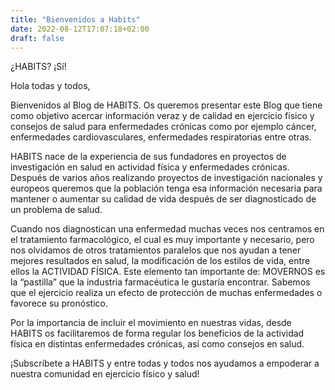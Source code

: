 ```yaml
---
title: "Bienvenidos a Habits"
date: 2022-08-12T17:07:18+02:00
draft: false
---
```


¿HABITS? ¡Sí!

Hola todas y todos,

Bienvenidos al Blog de HABITS. Os queremos presentar este Blog que tiene como objetivo acercar información veraz y de calidad en ejercicio físico y consejos de salud para enfermedades crónicas como por ejemplo cáncer, enfermedades cardiovasculares, enfermedades respiratorias entre otras.

HABITS nace de la experiencia de sus fundadores en proyectos de investigación en salud en actividad física y enfermedades crónicas. Después de varios años realizando proyectos de investigación nacionales y europeos queremos que la población tenga esa información necesaria para mantener o aumentar su calidad de vida después de ser diagnosticado de un problema de salud.

Cuando nos diagnostican una enfermedad muchas veces nos centramos en el tratamiento farmacológico, el cual es muy importante y necesario, pero nos olvidamos de otros tratamientos paralelos que nos ayudan a tener mejores resultados en salud, la modificación de los estilos de vida, entre ellos la ACTIVIDAD FÍSICA. Este elemento tan importante de:  MOVERNOS es la “pastilla” que la industria farmacéutica le gustaría encontrar. Sabemos que el ejercicio realiza un efecto de protección de muchas enfermedades o favorece su pronóstico.

Por la importancia de incluir el movimiento en nuestras vidas, desde HABITS  os facilitaremos de forma regular los beneficios de la actividad física en distintas enfermedades crónicas, así como consejos en salud.

¡Subscríbete a HABITS y entre todas y todos nos ayudamos a empoderar a nuestra comunidad en ejercicio físico y salud!

